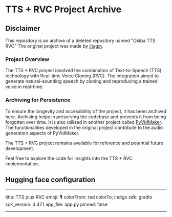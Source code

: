 # TTS + RVC Project Archive

## Disclaimer

This repository is an archive of a deleted repository named "Okiba TTS RVC"
The original project was made by [litagin](https://github.com/litagin02).

### Project Overview

The TTS + RVC project involved the combination of Text-to-Speech (TTS) technology with Real-time Voice Cloning (RVC). The integration aimed to generate natural-sounding speech by cloning and reproducing a trained voice in real-time.

### Archiving for Persistence

To ensure the longevity and accessibility of the project, it has been archived here. Archiving helps in preserving the codebase and prevents it from being forgotten over time. It is also utilized in another project called [PyVidMaker](https://github.com/Zulivan/PyVidMaker). The functionalities developed in the original project contribute to the audio generation aspects of PyVidMaker.

The TTS + RVC project remains available for reference and potential future development.

Feel free to explore the code for insights into the TTS + RVC implementation.

## Hugging face configuration

---

title: TTS plus RVC
emoji: 🎙️
colorFrom: red
colorTo: indigo
sdk: gradio
sdk_version: 3.47.1
app_file: app.py
pinned: false

---
